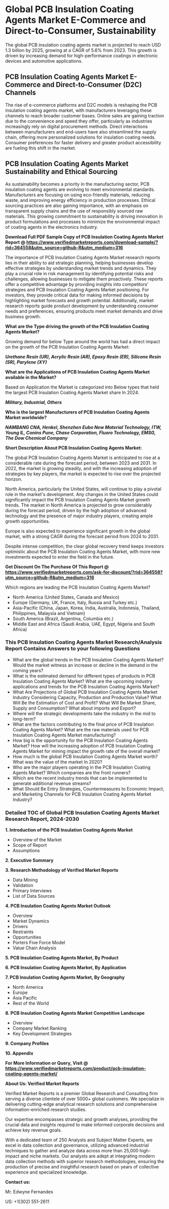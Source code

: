 <h1>Global PCB Insulation Coating Agents Market E-Commerce and Direct-to-Consumer, Sustainability</h1><p class=""><p>The global PCB insulation coating agents market is projected to reach USD 1.3 billion by 2025, growing at a CAGR of 5.6% from 2023. This growth is driven by increasing demand for high-performance coatings in electronic devices and automotive applications.</p><h2>PCB Insulation Coating Agents Market E-Commerce and Direct-to-Consumer (D2C) Channels</h2><p>The rise of e-commerce platforms and D2C models is reshaping the PCB insulation coating agents market, with manufacturers leveraging these channels to reach broader customer bases. Online sales are gaining traction due to the convenience and speed they offer, particularly as industries increasingly rely on digital procurement methods. Direct interactions between manufacturers and end-users have also streamlined the supply chain, offering more personalized solutions for insulation coating needs. Consumer preferences for faster delivery and greater product accessibility are fueling this shift in the market.</p><h2>PCB Insulation Coating Agents Market Sustainability and Ethical Sourcing</h2><p>As sustainability becomes a priority in the manufacturing sector, PCB insulation coating agents are evolving to meet environmental standards. Manufacturers are focusing on using eco-friendly materials, reducing waste, and improving energy efficiency in production processes. Ethical sourcing practices are also gaining importance, with an emphasis on transparent supply chains and the use of responsibly sourced raw materials. This growing commitment to sustainability is driving innovation in product formulations and processes to minimize the environmental impact of coating agents in the electronics industry.</p></p><p class=""><strong>Download Full PDF Sample Copy of PCB Insulation Coating Agents Market Report @ <a href="https://www.verifiedmarketreports.com/download-sample/?rid=364558&utm_source=github-R&utm_medium=316" target="_blank">https://www.verifiedmarketreports.com/download-sample/?rid=364558&utm_source=github-R&utm_medium=316</a></strong></p><p>The importance of&nbsp;PCB Insulation Coating Agents Market research reports lies in their ability to aid strategic planning, helping businesses develop effective strategies by understanding market trends and dynamics. They play a crucial role in risk management by identifying potential risks and challenges, allowing businesses to mitigate them proactively. These reports offer a competitive advantage by providing insights into competitors' strategies and PCB Insulation Coating Agents Market positioning. For investors, they provide critical data for making informed decisions by highlighting market forecasts and growth potential. Additionally, market research reports guide product development by understanding consumer needs and preferences, ensuring products meet market demands and drive business growth.</p><p><strong>What are the&nbsp;Type driving the growth of the PCB Insulation Coating Agents Market?</strong></p><p id="" class="">Growing demand for below Type around the world has had a direct impact on the growth of the PCB Insulation Coating Agents Market:</p><p class=""><em><strong>Urethane Resin (UR), Acrylic Resin (AR), Epoxy Resin (ER), Silicone Resin (SR), Parylene (XY)</strong></em></p><p class=""><strong>What are the&nbsp;Applications&nbsp;of PCB Insulation Coating Agents Market available in the Market?</strong></p><p id="" class="">Based on Application the Market is categorized into Below types that held the largest PCB Insulation Coating Agents Market share In 2024.</p><p class=""><em><strong>Military, Industrial, Others</strong></em></p><p class=""><strong>Who is the largest Manufacturers of PCB Insulation Coating Agents Market worldwide?</strong></p><p><em><strong>NAMBANG CNA, Henkel, Shenzhen Eubo New Material Technology, ITW, Young IL, Conins Pune, Chase Corporation, Fluoro Technology, EMSG, The Dow Chemical Company</strong></em></p><p id="" class=""><strong>Short Description About PCB Insulation Coating Agents Market:</strong></p><p>The global PCB Insulation Coating Agents Market is anticipated to rise at a considerable rate during the forecast period, between 2023 and 2031. In 2022, the market is growing steadily, and with the increasing adoption of strategies by key players, the market is expected to rise over the projected horizon.</p><p>North America, particularly the United States, will continue to play a pivotal role in the market's development. Any changes in the United States could significantly impact the PCB Insulation Coating Agents Market growth trends. The market in North America is projected to grow considerably during the forecast period, driven by the high adoption of advanced technology and the presence of major industry players, creating ample growth opportunities.</p><p>Europe is also expected to experience significant growth in the global market, with a strong CAGR during the forecast period from 2024 to 2031.</p><p>Despite intense competition, the clear global recovery trend keeps investors optimistic about the PCB Insulation Coating Agents Market, with more new investments expected to enter the field in the future.</p><p id="" class=""><strong>Get Discount On The Purchase Of This Report @ <a href="https://www.verifiedmarketreports.com/ask-for-discount/?rid=364558?utm_source=github-R&utm_medium=316" target="_blank">https://www.verifiedmarketreports.com/ask-for-discount/?rid=364558?utm_source=github-R&utm_medium=316</a></strong></p><p class="">Which regions are leading the PCB Insulation Coating Agents Market?</p><ul><li>North America (United States, Canada and Mexico)</li><li>Europe (Germany, UK, France, Italy, Russia and Turkey etc.)</li><li>Asia-Pacific (China, Japan, Korea, India, Australia, Indonesia, Thailand, Philippines, Malaysia and Vietnam)</li><li>South America (Brazil, Argentina, Columbia etc.)</li><li>Middle East and Africa (Saudi Arabia, UAE, Egypt, Nigeria and South Africa)</li></ul><h3 id="" class="">This PCB Insulation Coating Agents Market Research/Analysis Report Contains Answers to your following Questions</h3><ul><li>What are the global trends in the PCB Insulation Coating Agents Market? Would the market witness an increase or decline in the demand in the coming years?</li><li>What is the estimated demand for different types of products in PCB Insulation Coating Agents Market? What are the upcoming industry applications and trends for the PCB Insulation Coating Agents Market?</li><li>What Are Projections of Global PCB Insulation Coating Agents Market Industry Considering Capacity, Production and Production Value? What Will Be the Estimation of Cost and Profit? What Will Be Market Share, Supply and Consumption? What about imports and Export?</li><li>Where will the strategic developments take the industry in the mid to long-term?</li><li>What are the factors contributing to the final price of PCB Insulation Coating Agents Market? What are the raw materials used for PCB Insulation Coating Agents Market manufacturing?</li><li>How big is the opportunity for the PCB Insulation Coating Agents Market? How will the increasing adoption of PCB Insulation Coating Agents Market for mining impact the growth rate of the overall market?</li><li>How much is the global PCB Insulation Coating Agents Market worth? What was the value of the market In 2020?</li><li>Who are the major players operating in the PCB Insulation Coating Agents Market? Which companies are the front runners?</li><li>Which are the recent industry trends that can be implemented to generate additional revenue streams?</li><li>What Should Be Entry Strategies, Countermeasures to Economic Impact, and Marketing Channels for PCB Insulation Coating Agents Market Industry?</li></ul><h3 id="" class="">Detailed TOC of Global PCB Insulation Coating Agents Market Research Report, 2024-2030</h3><p id="" class=""><strong>1. Introduction of the PCB Insulation Coating Agents Market</strong></p><ul><li>Overview of the Market</li><li>Scope of Report</li><li>Assumptions</li></ul><p id="" class=""><strong>2. Executive Summary</strong></p><p id="" class=""><strong>3. Research Methodology of Verified Market Reports</strong></p><ul><li>Data Mining</li><li>Validation</li><li>Primary Interviews</li><li>List of Data Sources</li></ul><p id="" class=""><strong>4. PCB Insulation Coating Agents Market Outlook</strong></p><ul><li>Overview</li><li>Market Dynamics</li><li>Drivers</li><li>Restraints</li><li>Opportunities</li><li>Porters Five Force Model</li><li>Value Chain Analysis</li></ul><p id="" class=""><strong>5. PCB Insulation Coating Agents Market, By Product</strong></p><p id="" class=""><strong>6. PCB Insulation Coating Agents Market, By Application</strong></p><p id="" class=""><strong>7. PCB Insulation Coating Agents Market, By Geography</strong></p><ul><li>North America</li><li>Europe</li><li>Asia Pacific</li><li>Rest of the World</li></ul><p id="" class=""><strong>8. PCB Insulation Coating Agents Market Competitive Landscape</strong></p><ul><li>Overview</li><li>Company Market Ranking</li><li>Key Development Strategies</li></ul><p id="" class=""><strong>9. Company Profiles</strong></p><p id="" class=""><strong>10. Appendix</strong></p><p id="" class=""><strong>For More Information or Query, Visit @ <a href="https://www.verifiedmarketreports.com/product/pcb-insulation-coating-agents-market/" target="_blank">https://www.verifiedmarketreports.com/product/pcb-insulation-coating-agents-market/</a></strong></p><p id="" class=""><strong>About Us: Verified Market Reports</strong></p><p id="" class="">Verified Market Reports is a premier Global Research and Consulting firm serving a diverse clientele of over 5000+ global customers. We specialize in delivering cutting-edge analytical research solutions and comprehensive information-enriched research studies.</p><p id="" class="">Our expertise encompasses strategic and growth analyses, providing the crucial data and insights required to make informed corporate decisions and achieve key revenue goals.</p><p id="" class="">With a dedicated team of 250 Analysts and Subject Matter Experts, we excel in data collection and governance, utilizing advanced industrial techniques to gather and analyze data across more than 25,000 high-impact and niche markets. Our analysts are adept at integrating modern data collection methods with superior research methodologies, ensuring the production of precise and insightful research based on years of collective experience and specialized knowledge.</p><p id="" class=""><strong>Contact us:</strong></p><p id="" class="">Mr. Edwyne Fernandes</p><p id="" class="">US: +1(302) 551-2611</p>